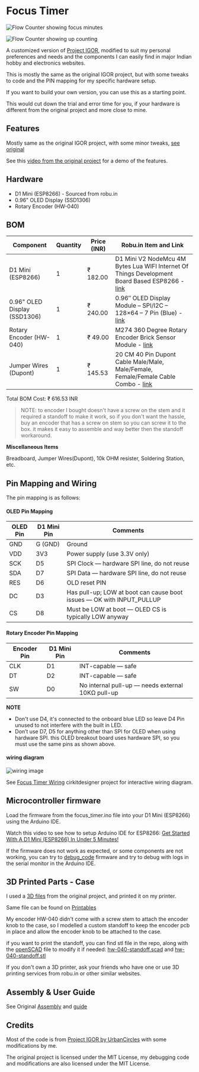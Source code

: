 # Focus Timer

![Flow Counter showing focus minutes](./focus.jpeg)

![Flow Counter showing up counting](./count_up.jpeg)


A customized version of [Project IGOR](https://github.com/UrbanCircles/igor), modified to suit my personal preferences and needs and the components I can easily find in major Indian hobby and electronics websites.

This is mostly the same as the original IGOR project, but with some tweaks to code and the PIN mapping for my specific hardware setup.

If you want to build your own version, you can use this as a starting point.

This would cut down the trial and error time for you, if your hardware is different from the original project and more close to mine.

## Features

Mostly same as the original IGOR project, with some minor tweaks, [see original](https://github.com/UrbanCircles/igor#its-simple-features-v1)

See this [video from the original project](https://www.youtube.com/watch?v=Wko0zgRGtPI) for a demo of the features.

## Hardware
- D1 Mini (ESP8266) - Sourced from robu.in
- 0.96" OLED Display (SSD1306)
- Rotary Encoder (HW-040)

## BOM

| Component | Quantity | Price (INR) | Robu.in Item and Link |
|-----------|----------|-------------|--------------|
| D1 Mini (ESP8266) | 1 | ₹ 182.00  | D1 Mini V2 NodeMcu 4M Bytes Lua WIFI Internet Of Things Development Board Based ESP8266 - [link](https://robu.in/product/d1-mini-v2-nodemcu-4m-bytes-lua-wifi-internet-of-things-development-board-based-esp8266/)     |
| 0.96" OLED Display (SSD1306) | 1 | ₹ 240.00 | 0.96″ OLED Display Module – SPI/I2C – 128×64 – 7 Pin (Blue) - [link](https://robu.in/product/0-96-oled-display-module/) |
| Rotary Encoder (HW-040) | 1 | ₹ 49.00 | M274 360 Degree Rotary Encoder Brick Sensor Module - [link](https://robu.in/product/m274-360-degree-rotary-encoder-module-brick-sensor/)  |
| Jumper Wires (Dupont) | 1 | ₹ 145.53 | 20 CM 40 Pin Dupont Cable Male/Male, Male/Female, Female/Female Cable Combo - [link](https://robu.in/product/20-cm-40-pin-dupont-male-male-male-female-female-female-cable-combo/)   |

Total BOM Cost: ₹ 616.53 INR

> NOTE: to encoder I bought doesn't have a screw on the stem and it required a standoff to make it work, so if you don't want the hassle, buy an encoder that has a screw on stem so you can screw it to the box. it makes it easy to assemble and way better then the standoff workaround.

**Miscellaneous Items**

Breadboard, Jumper Wires(Dupont), 10k OHM resister, Soldering Station, etc.

## Pin Mapping and Wiring

The pin mapping is as follows:

#### OLED Pin Mapping

| OLED Pin | D1 Mini Pin | Comments                                                                 |
|----------|-------------|--------------------------------------------------------------------------|
| GND      | G (GND)     | Ground                                                                   |
| VDD      | 3V3         | Power supply (use 3.3V only)                                             |
| SCK      | D5          | SPI Clock — hardware SPI line, do not reuse                              |
| SDA      | D7          | SPI Data — hardware SPI line, do not reuse                               |
| RES      | D6          | OLD reset PIN                                                            |
| DC       | D3          | Has pull-up; LOW at boot can cause boot issues — OK with INPUT_PULLUP    |
| CS       | D8          | Must be LOW at boot — OLED CS is typically LOW anyway                    |


#### Rotary Encoder Pin Mapping

| Encoder Pin | D1 Mini Pin | Comments                                              |
|-------------|-------------|-------------------------------------------------------|
| CLK         | D1          | INT-capable — safe                                    |
| DT          | D2          | INT-capable — safe                                    |
| SW          | D0          | No internal pull-up — needs external 10KΩ pull-up     |


**NOTE**
- Don't use D4, it's connected to the onboard blue LED so leave D4 Pin unused to not interfere with the built in LED.
- Don’t use D7, D5 for anything other than SPI for OLED when using hardware SPI. this OLED breakout board uses hardware SPI, so you must use the same pins as shown above.


#### wiring diagram

![wiring image](./circuit_image.png)

See [Focus Timer Wiring](https://app.cirkitdesigner.com/project/0dea471c-eeaa-448d-815e-7a7b2d2015ea) cirkitdesigner project for interactive wiring diagram.


## Microcontroller firmware

Load the firmware from the focus_timer.ino file into your D1 Mini (ESP8266) using the Arduino IDE.

Watch this video to see how to setup Arduino IDE for ESP8266: [Get Started With A D1 Mini (ESP8266) In Under 5 Minutes!](https://www.youtube.com/watch?v=WnRk8w7SyTo)


If the firmware does not work as expected, or some components are not working, you can try to [debug_code](./debug_code/) firmware and try to debug with logs in the serial monitor in the Arduino IDE.

## 3D Printed Parts - Case

I used a [3D files](https://github.com/UrbanCircles/igor/tree/main/3D%20Parts) from the original project, and printed it on my printer.

Same file can be found on [Printables](https://www.printables.com/model/1019283-project-igor-open-source-offline-loyal-cheerful-fo)

My encoder HW-040 didn't come with a screw stem to attach the encoder knob to the case, so I modelled a custom standoff to keep the encoder pcb in place and allow the encoder knob to be attached to the case.

if you want to print the standoff, you can find stl file in the repo, along with the [openSCAD](https://openscad.org/index.html) file to modify it if needed: [hw-040-standoff.scad](./hw-040-standoff.scad) and [hw-040-standoff.stl](./hw-040-standoff.stl)

If you don't own a 3D printer, ask your friends who have one or use 3D printing services from robu.in or other similar websites.

## Assembly & User Guide

See Original [Assembly](https://github.com/UrbanCircles/igor#assembly) and [guide](https://github.com/UrbanCircles/igor#user-guide)

## Credits

Most of the code is from [Project IGOR by UrbanCircles](https://github.com/UrbanCircles/igor) with some modifications by me.

The original project is licensed under the MIT License, my debugging code and modifications are also licensed under the MIT License.
